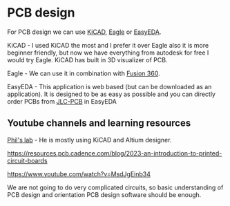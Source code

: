 # PCB design

For PCB design we can use [KiCAD](https://www.kicad.org/), [Eagle](https://www.autodesk.com/products/eagle/overview) or [EasyEDA](https://easyeda.com/).

KiCAD - I used KiCAD the most and I prefer it over Eagle also it is more beginner friendly, but now we have everything from autodesk for free I would try Eagle. KiCAD has built in 3D visualizer of PCB.

Eagle - We can use it in combination with [Fusion 360](https://www.autodesk.com/education/edu-software/fusion).

EasyEDA - This application is web based (but can be downloaded as an application). It is designed to be as easy as possible and you can directly order PCBs from [JLC-PCB](https://jlcpcb.com/) in EasyEDA

## Youtube channels and learning resources

[Phil's lab](https://www.youtube.com/@PhilsLab) - He is mostly using KiCAD and Altium designer.

https://resources.pcb.cadence.com/blog/2023-an-introduction-to-printed-circuit-boards

https://www.youtube.com/watch?v=MsdJgEinb34

We are not going to do very complicated circuits, so basic understanding of PCB design and orientation PCB design software should be enough.

